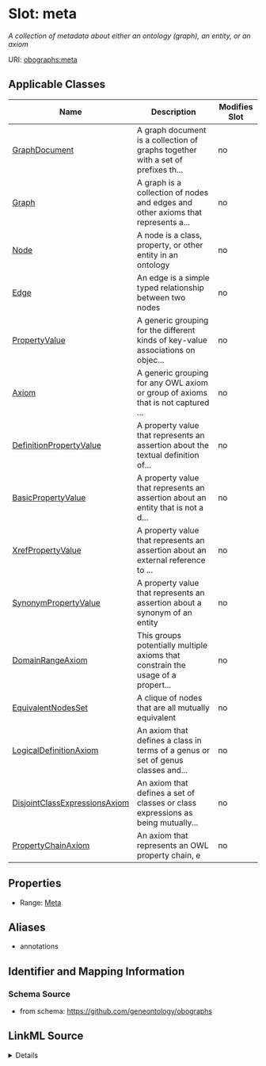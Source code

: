 # Slot: meta


_A collection of metadata about either an ontology (graph), an entity, or an axiom_



URI: [obographs:meta](https://github.com/geneontology/obographs/meta)



<!-- no inheritance hierarchy -->




## Applicable Classes

| Name | Description | Modifies Slot |
| --- | --- | --- |
[GraphDocument](GraphDocument.md) | A graph document is a collection of graphs together with a set of prefixes th... |  no  |
[Graph](Graph.md) | A graph is a collection of nodes and edges and other axioms that represents a... |  no  |
[Node](Node.md) | A node is a class, property, or other entity in an ontology |  no  |
[Edge](Edge.md) | An edge is a simple typed relationship between two nodes |  no  |
[PropertyValue](PropertyValue.md) | A generic grouping for the different kinds of key-value associations on objec... |  no  |
[Axiom](Axiom.md) | A generic grouping for any OWL axiom or group of axioms that is not captured ... |  no  |
[DefinitionPropertyValue](DefinitionPropertyValue.md) | A property value that represents an assertion about the textual definition of... |  no  |
[BasicPropertyValue](BasicPropertyValue.md) | A property value that represents an assertion about an entity that is not a d... |  no  |
[XrefPropertyValue](XrefPropertyValue.md) | A property value that represents an assertion about an external reference to ... |  no  |
[SynonymPropertyValue](SynonymPropertyValue.md) | A property value that represents an assertion about a synonym of an entity |  no  |
[DomainRangeAxiom](DomainRangeAxiom.md) | This groups potentially multiple axioms that constrain the usage of a propert... |  no  |
[EquivalentNodesSet](EquivalentNodesSet.md) | A clique of nodes that are all mutually equivalent |  no  |
[LogicalDefinitionAxiom](LogicalDefinitionAxiom.md) | An axiom that defines a class in terms of a genus or set of genus classes and... |  no  |
[DisjointClassExpressionsAxiom](DisjointClassExpressionsAxiom.md) | An axiom that defines a set of classes or class expressions as being mutually... |  no  |
[PropertyChainAxiom](PropertyChainAxiom.md) | An axiom that represents an OWL property chain, e |  no  |







## Properties

* Range: [Meta](Meta.md)



## Aliases


* annotations



## Identifier and Mapping Information







### Schema Source


* from schema: https://github.com/geneontology/obographs




## LinkML Source

<details>
```yaml
name: meta
description: A collection of metadata about either an ontology (graph), an entity,
  or an axiom
from_schema: https://github.com/geneontology/obographs
aliases:
- annotations
rank: 1000
alias: meta
domain_of:
- GraphDocument
- Graph
- Node
- Edge
- PropertyValue
- Axiom
range: Meta

```
</details>
